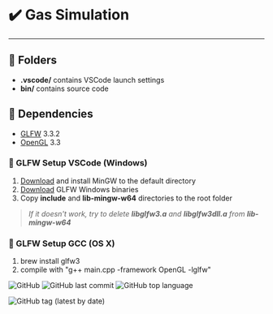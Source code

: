 # :heavy_check_mark:  Gas Simulation
---
## :file_folder: **Folders**
- **.vscode/** contains VSCode launch settings
- **bin/** contains source code

## :stars: Dependencies
- [GLFW](https://www.glfw.org/) 3.3.2
- [OpenGL](https://www.opengl.org/) 3.3

### :bookmark_tabs: GLFW Setup VSCode (Windows)
1. [Download](https://sourceforge.net/projects/mingw-w64/files/Toolchains%20targetting%20Win32/Personal%20Builds/mingw-builds/installer/mingw-w64-install.exe/download) and install MinGW to the default directory
2. [Download](https://www.glfw.org/download.html) GLFW Windows binaries
3. Copy **include** and **lib-mingw-w64** directories to the root folder

> *If it doesn't work, try to delete **libglfw3.a** and **libglfw3dll.a** from **lib-mingw-w64***

### :bookmark_tabs: GLFW Setup GCC (OS X)
1. brew install glfw3
2. compile with "g++ main.cpp -framework OpenGL -lglfw"

![GitHub](https://img.shields.io/github/license/OwlCodR/gas-simulation) ![GitHub last commit](https://img.shields.io/github/last-commit/OwlCodr/gas-simulation) ![GitHub top language](https://img.shields.io/github/languages/top/OwlCodR/gas-simulation) 

![GitHub tag (latest by date)](https://img.shields.io/github/v/tag/OwlCodR/gas-simulation)
